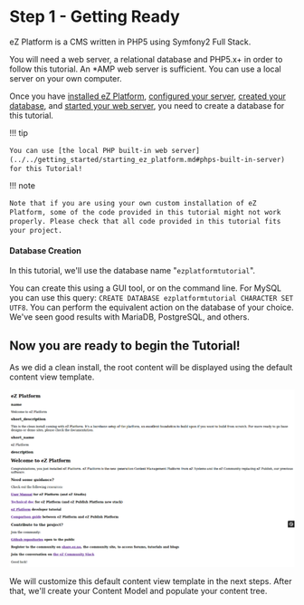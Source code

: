 # Step 1 - Getting Ready

eZ Platform is a CMS written in PHP5 using Symfony2 Full Stack.

You will need a web server, a relational database and PHP5.x+ in order to follow this tutorial. An \*AMP web server is sufficient. You can use a local server on your own computer.

Once you have [installed eZ Platform](../../getting_started/install_ez_platform.md), [configured your server](../../getting_started/requirements_and_system_configuration.md), [created your database](#database-creation), and [started your web server](../../getting_started/starting_ez_platform.md#web-server), you need to create a database for this tutorial.

!!! tip

    You can use [the local PHP built-in web server](../../getting_started/starting_ez_platform.md#phps-built-in-server) for this Tutorial!

!!! note

    Note that if you are using your own custom installation of eZ Platform, some of the code provided in this tutorial might not work properly. Please check that all code provided in this tutorial fits your project.

#### Database Creation

In this tutorial, we'll use the database name "`ezplatformtutorial`".

You can create this using a GUI tool, or on the command line. For MySQL you can use this query: `CREATE DATABASE ezplatformtutorial CHARACTER SET UTF8`. You can perform the equivalent action on the database of your choice. We've seen good results with MariaDB, PostgreSQL, and others.

## Now you are ready to begin the Tutorial!

As we did a clean install, the root content will be displayed using the default content view template.

![Front page after clean installation](img/bike_tutorial_homepage_install_clean.png "Our website is quite raw for the moment.")

We will customize this default content view template in the next steps. After that, we'll create your Content Model and populate your content tree.
